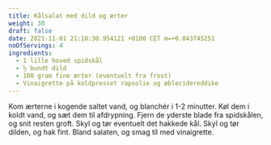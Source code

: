 ```yaml
---
title: Kålsalat med dild og ærter
weight: 30
draft: false
date: 2021-11-01 21:10:30.954121 +0100 CET m=+0.043745251
noOfServings: 4
ingredients:
  - 1 lille hoved spidskål
  - ½ bundt dild
  - 100 gram fine ærter (eventuelt fra frost)
  - Vinaigrette på koldpresset rapsolie og æblecidereddike
---
```




Kom ærterne i kogende saltet vand, og blanchér i 1-2 minutter. Køl dem i
koldt vand, og sæt dem til afdrypning. Fjern de yderste blade fra
spidskålen, og snit resten groft. Skyl og tør eventuelt det hakkede kål.
Skyl og tør dilden, og hak fint. Bland salaten, og smag til med
vinaigrette.

